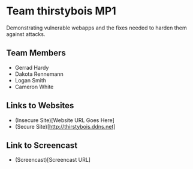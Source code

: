 # Team thirstybois MP1
Demonstrating vulnerable webapps and the fixes needed to harden them against attacks. 

## Team Members
* Gerrad Hardy
* Dakota Rennemann
* Logan Smith
* Cameron White

## Links to Websites
* (Insecure Site)[Website URL Goes Here]
* (Secure Site)[http://thirstybois.ddns.net]

## Link to Screencast
* (Screencast)[Screencast URL]

